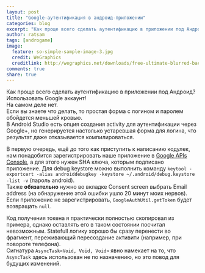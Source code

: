 ```yaml
---
layout: post
title: "Google-аутентификация в андроид-приложении"
categories: blog
excerpt: "Как проще всего сделать аутентификацию в приложении под Андроид? Использовать Google аккаунт! На самом деле нет."
author: ratsam
tags: [androgame]
image:
  feature: so-simple-sample-image-3.jpg
  credit: WeGraphics
  creditlink: http://wegraphics.net/downloads/free-ultimate-blurred-background-pack/
comments: true
share: true
---
```


Как проще всего сделать аутентификацию в приложении под Андроид? Использовать Google аккаунт!  
На самом деле нет.  
Если вы знаете что делать, то простая форма с логином и паролем обойдется меньшей кровью.  
В Android Studio есть опция создания activity для аутентификации через Google+, но генерируется настолько устаревшая форма для логина, что результат даже отказывается компилироваться.  

В первую очередь, ещё до того как приступить к написанию кодулек, нам понадобится зарегистрировать наше приложение в [Google APIs Console](https://code.google.com/apis/console/), а для этого нужен SHA ключа, которым подписано приложение. Для debug keystore можно выполнить команду
`keytool -exportcert -alias androiddebugkey -keystore ~/.android/debug.keystore -list -v` (пароль android).  
Также **обязательно** нужно во вкладке Consent screen выбрать Email address (на обнаружение этой ошибки ушло 20 минут моих нервов).  
Если приложение не зарегистрировать, `GoogleAuthUtil.getToken` будет возвращать `null`.  

Код получения токена я практически полностью скопировал из примера, однако оставлять его в таком состоянии посчитал невозможным. Statefull логику хорошо бы сразу перенести во фрагмент, переживающий пересоздание активити (например, при повороте телефона).  
Сигнатура `AsyncTask<Void, Void, Void>` явно намекает на то, что `AsyncTask` здесь использован не по назначению, но это повод для будущих изменений.
